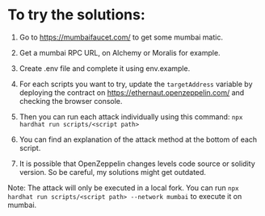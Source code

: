 # To try the solutions:

1. Go to https://mumbaifaucet.com/ to get some mumbai matic.

2. Get a mumbai RPC URL, on Alchemy or Moralis for example.

3. Create .env file and complete it using env.example.

4. For each scripts you want to try, update the ```targetAddress``` variable by deploying the contract on https://ethernaut.openzeppelin.com/ and checking the browser console.

5. Then you can run each attack individually using this command:
   ```npx hardhat run scripts/<script path>```

6. You can find an explanation of the attack method at the bottom of each script.

7. It is possible that OpenZeppelin changes levels code source or solidity version. So be careful, my solutions might get outdated.

Note: The attack will only be executed in a local fork. You can run ```npx hardhat run scripts/<script path> --network mumbai``` to execute it on mumbai.

